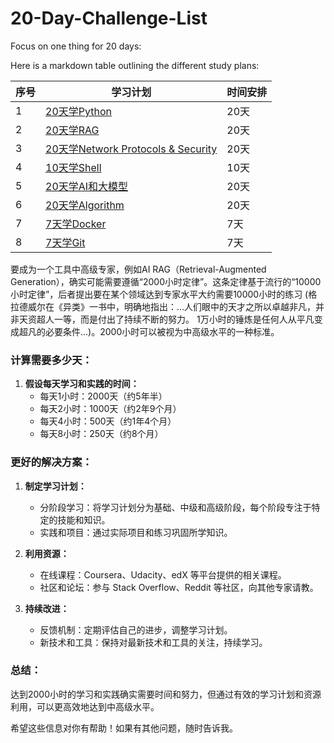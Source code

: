 # 20-Day-Challenge-List
Focus on one thing for 20 days:

Here is a markdown table outlining the different study plans:

| 序号 | 学习计划                       | 时间安排 |
|------|-----------------------------|----------|
| 1    | [20天学Python](https://github.com/uwspstar/20-Day-Challenge-List/tree/main/Python)                | 20天     |
| 2    | [20天学RAG]()                   | 20天     |
| 3    | [20天学Network Protocols & Security]() | 20天     |
| 4    | [10天学Shell]()                 | 10天     |
| 5    | [20天学AI和大模型]()            | 20天     |
| 6    | [20天学Algorithm]()             | 20天     |
| 7    | [7天学Docker]()                 | 7天      |
| 8    | [7天学Git]()                    | 7天      |


要成为一个工具中高级专家，例如AI RAG（Retrieval-Augmented Generation），确实可能需要遵循“2000小时定律”。这条定律基于流行的“10000小时定律”，后者提出要在某个领域达到专家水平大约需要10000小时的练习 (格拉德威尔在《异类》一书中，明确地指出：...人们眼中的天才之所以卓越非凡，并非天资超人一等，而是付出了持续不断的努力。 1万小时的锤炼是任何人从平凡变成超凡的必要条件...)。2000小时可以被视为中高级水平的一种标准。

### 计算需要多少天：

1. **假设每天学习和实践的时间：**
   - 每天1小时：2000天（约5年半）
   - 每天2小时：1000天（约2年9个月）
   - 每天4小时：500天（约1年4个月）
   - 每天8小时：250天（约8个月）

### 更好的解决方案：

1. **制定学习计划：**
   - 分阶段学习：将学习计划分为基础、中级和高级阶段，每个阶段专注于特定的技能和知识。
   - 实践和项目：通过实际项目和练习巩固所学知识。

2. **利用资源：**
   - 在线课程：Coursera、Udacity、edX 等平台提供的相关课程。
   - 社区和论坛：参与 Stack Overflow、Reddit 等社区，向其他专家请教。

3. **持续改进：**
   - 反馈机制：定期评估自己的进步，调整学习计划。
   - 新技术和工具：保持对最新技术和工具的关注，持续学习。

### 总结：

达到2000小时的学习和实践确实需要时间和努力，但通过有效的学习计划和资源利用，可以更高效地达到中高级水平。

希望这些信息对你有帮助！如果有其他问题，随时告诉我。
